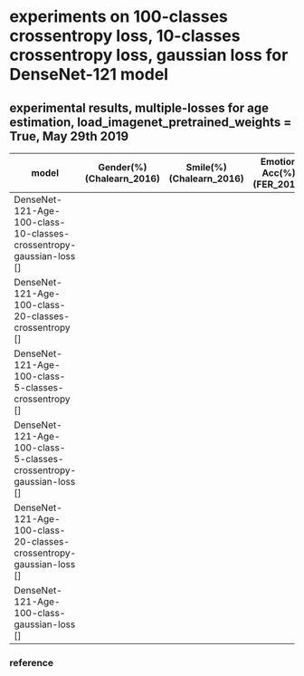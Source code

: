 # experiments on 100-classes crossentropy loss, 10-classes crossentropy loss, gaussian loss for DenseNet-121 model

## experimental results, multiple-losses for age estimation, load_imagenet_pretrained_weights = True, May 29th 2019

model                                                                 | Gender(%)(Chalearn_2016) | Smile(%)(Chalearn_2016) | Emotion Acc(%)(FER_2013) |   Age Acc(%)                 | Age MAE (ChaLearn_2016)
--------------------------------------------------------------------- |------------------------- | ----------------------- | ------------------------ | ---------------------------  | ---------------------
DenseNet-121-Age-100-class-10-classes-crossentropy-gaussian-loss []      |                          |                         |                          |                              |  
DenseNet-121-Age-100-class-20-classes-crossentropy []                    |                          |                         |                          |                              |                  
DenseNet-121-Age-100-class-5-classes-crossentropy []                     |                          |                         |                          |                              |            
DenseNet-121-Age-100-class-5-classes-crossentropy-gaussian-loss []       |                          |                         |                          |                              |                   
DenseNet-121-Age-100-class-20-classes-crossentropy-gaussian-loss []      |                          |                         |                          |                              |                  
DenseNet-121-Age-100-class-gaussian-loss []                              |                          |                         |                          |                              |                



### reference

